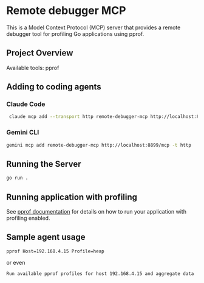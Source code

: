 # Remote debugger MCP
This is a Model Context Protocol (MCP) server that provides a remote debugger tool for profiling Go applications using pprof.


## Project Overview

Available tools: pprof

## Adding to coding agents

### Claude Code

```bash
 claude mcp add --transport http remote-debugger-mcp http://localhost:8899/mcp
```

### Gemini CLI

```bash
gemini mcp add remote-debugger-mcp http://localhost:8899/mcp -t http
```



## Running the Server

```bash
go run .
```

## Running application with profiling

See [pprof documentation](https://pkg.go.dev/net/http/pprof) for details on how to run your application with profiling enabled.


## Sample agent usage

```
pprof Host=192.168.4.15 Profile=heap 
```

or even

```
Run available pprof profiles for host 192.168.4.15 and aggregate data
```
